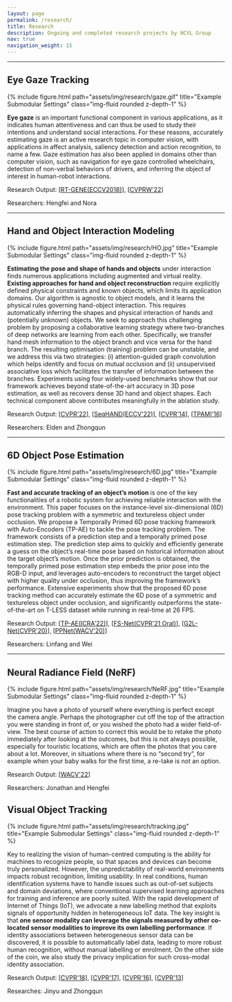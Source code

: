 ```yaml
---
layout: page
permalink: /research/
title: Research
description: Ongoing and completed research projects by HCVL Group
nav: true
navigation_weight: 15
---
```


<!-- **Overview:** During my PhD, I was a **Machine Learning Research Intern** at <a href="https://www.microsoft.com/en-us/research/lab/microsoft-research-cambridge/">Microsoft Research Cambridge </a> (Summer 2019) where I was supervised by <a href="https://www.tschiatschek.net/">Dr. Sebastian Tschiatschek</a>. I was a **NLP Intern** at <a href="https://www.apple.com/uk/siri/">Apple Siri Cambridge</a> (Summer 2017) where I was supervised by <a href="https://www.linkedin.com/in/thomas-voice-a67b9ab9/">Dr. Thomas Voice</a>. -->

---
## **Eye Gaze Tracking**

<div class="row justify-content-sm-center">
    <div class="col-sm mt-3 mt-md-0">
        {% include figure.html path="assets/img/research/gaze.gif" title="Example Submodular Settings" class="img-fluid rounded z-depth-1" %}
    </div>
</div>

**Eye gaze** is an important functional component in various applications, as it
indicates human attentiveness and can thus be used to study their intentions
and understand social interactions. For these reasons, accurately estimating
gaze is an active research topic in computer vision, with applications in affect
analysis, saliency detection and action recognition, to name
a few. Gaze estimation has also been applied in domains other than computer
vision, such as navigation for eye gaze controlled wheelchairs, detection
of non-verbal behaviors of drivers, and inferring the object of interest in
human-robot interactions.

Research Output: [<a href="https://openaccess.thecvf.com/content_ECCV_2018/papers/Tobias_Fischer_RT-GENE_Real-Time_Eye_ECCV_2018_paper.pdf">RT-GENE(ECCV2018)</a>], [<a href="">CVPRW'22</a>]

Researchers: Hengfei and Nora

---
## **Hand and Object Interaction Modeling**

<div class="row justify-content-sm-center">
    <div class="col-sm mt-3 mt-md-0">
        {% include figure.html path="assets/img/research/HO.jpg" title="Example Submodular Settings" class="img-fluid rounded z-depth-1" %}
    </div>
</div>
<!-- <div class="caption">
    Example Submodular Settings
</div> -->

**Estimating the pose and shape of hands and objects** under interaction finds numerous applications including augmented and virtual reality. **Existing approaches for hand and object reconstruction** require explicitly defined physical
constraints and known objects, which limits its application
domains. Our algorithm is agnostic to object models, and it
learns the physical rules governing hand-object interaction.
This requires automatically inferring the shapes and physical interaction of hands and (potentially unknown) objects.
We seek to approach this challenging problem by proposing a collaborative learning strategy where two-branches
of deep networks are learning from each other. Specifically,
we transfer hand mesh information to the object branch
and vice versa for the hand branch. The resulting optimisation (training) problem can be unstable, and we address
this via two strategies: (i) attention-guided graph convolution which helps identify and focus on mutual occlusion
and (ii) unsupervised associative loss which facilitates the
transfer of information between the branches. Experiments
using four widely-used benchmarks show that our framework achieves beyond state-of-the-art accuracy in 3D pose
estimation, as well as recovers dense 3D hand and object
shapes. Each technical component above contributes meaningfully in the ablation study.

Research Output: [<a href="https://arxiv.org/pdf/2204.13062.pdf">CVPR'22</a>], [<a href="https://arxiv.org/abs/2007.05168">SeqHAND(ECCV'22)</a>], [<a href="http://www.iis.ee.ic.ac.uk/~dtang/cvpr_14.pdf">CVPR'14</a>], [<a href="https://hyungjinchang.files.wordpress.com/2015/03/latentregressionforest_tpami.pdf">TPAMI'16</a>]

Researchers: Elden and Zhongqun

---
## **6D Object Pose Estimation**

<div class="row justify-content-sm-center">
    <div class="col-sm mt-3 mt-md-0">
        {% include figure.html path="assets/img/research/6D.jpg" title="Example Submodular Settings" class="img-fluid rounded z-depth-1" %}
    </div>
</div>

**Fast and accurate tracking of an object’s motion**
is one of the key functionalities of a robotic system for achieving
reliable interaction with the environment. This paper focuses on
the instance-level six-dimensional (6D) pose tracking problem
with a symmetric and textureless object under occlusion. We
propose a Temporally Primed 6D pose tracking framework with
Auto-Encoders (TP-AE) to tackle the pose tracking problem.
The framework consists of a prediction step and a temporally
primed pose estimation step. The prediction step aims to quickly
and efficiently generate a guess on the object’s real-time pose
based on historical information about the target object’s motion.
Once the prior prediction is obtained, the temporally primed
pose estimation step embeds the prior pose into the RGB-D
input, and leverages auto-encoders to reconstruct the target
object with higher quality under occlusion, thus improving the
framework’s performance. Extensive experiments show that the
proposed 6D pose tracking method can accurately estimate the
6D pose of a symmetric and textureless object under occlusion,
and significantly outperforms the state-of-the-art on T-LESS
dataset while running in real-time at 26 FPS.

Research Output: [<a href="http://pure-oai.bham.ac.uk/ws/portalfiles/portal/164770788/_ICRA_TP_AE_6D_Object_Tracking.pdf">TP-AE(ICRA'22)</a>], [<a href="http://openaccess.thecvf.com/content/CVPR2021/papers/Chen_FS-Net_Fast_Shape-Based_Network_for_Category-Level_6D_Object_Pose_Estimation_CVPR_2021_paper.pdf">FS-Net(CVPR'21 Oral)</a>], [<a href="http://openaccess.thecvf.com/content_CVPR_2020/papers/Chen_G2L-Net_Global_to_Local_Network_for_Real-Time_6D_Pose_Estimation_CVPR_2020_paper.pdf">G2L-Net(CVPR'20)</a>], [<a href="http://openaccess.thecvf.com/content_WACV_2020/papers/Chen_PonitPoseNet_Point_Pose_Network_for_Robust_6D_Object_Pose_Estimation_WACV_2020_paper.pdf">PPNet(WACV'20)</a>]

Researchers: Linfang and Wei

---
## **Neural Radiance Field (NeRF)**

<div class="row justify-content-sm-center">
    <div class="col-sm mt-3 mt-md-0">
        {% include figure.html path="assets/img/research/NeRF.jpg" title="Example Submodular Settings" class="img-fluid rounded z-depth-1" %}
    </div>
</div>

Imagine you have a photo of yourself where everything
is perfect except the camera angle. Perhaps the photographer cut off the top of the attraction you were standing in
front of, or you wished the photo had a wider field-of-view.
The best course of action to correct this would be to retake the photo immediately after looking at the outcomes,
but this is not always possible, especially for touristic locations, which are often the photos that you care about a lot.
Moreover, in situations where there is no “second try”, for
example when your baby walks for the first time, a re-take
is not an option.

Research Output: [<a href="https://openaccess.thecvf.com/content/WACV2022/papers/Freer_Novel-View_Synthesis_of_Human_Tourist_Photos_WACV_2022_paper.pdf">WACV'22</a>]

Researchers: Jonathan and Hengfei


## **Visual Object Tracking**

<div class="row justify-content-sm-center">
    <div class="col-sm mt-3 mt-md-0">
        {% include figure.html path="assets/img/research/tracking.jpg" title="Example Submodular Settings" class="img-fluid rounded z-depth-1" %}
    </div>
</div>

Key to realizing the vision of human-centred computing is the ability for machines to recognize people, so that spaces and devices can become truly personalized. However, the unpredictability of real-world environments impacts robust recognition, limiting usability. In real conditions, human identification systems have to handle issues such as out-of-set subjects and domain deviations, where conventional supervised learning approaches for training and inference are poorly suited. With the rapid development of Internet of Things (IoT), we advocate a new labelling method that exploits signals of opportunity hidden in heterogeneous IoT data. The key insight is that **one sensor modality can leverage the signals measured by other co-located sensor modalities to improve its own labelling performance**. If identity associations between heterogeneous sensor data can be discovered, it is possible to automatically label data, leading to more robust human recognition, without manual labelling or enrolment. On the other side of the coin, we also study the privacy implication for such cross-modal identity association.

Research Output: [<a href="https://hyungjinchang.files.wordpress.com/2018/03/cvpr2018-traca-preprint.pdf">CVPR'18</a>], [<a href="https://hyungjinchang.files.wordpress.com/2015/03/attentional-correlation-filter-network-for-adaptive-visual-tracking.pdf">CVPR'17</a>], [<a href="https://hyungjinchang.files.wordpress.com/2015/03/cvpr2016-visualtracking.pdf">CVPR'16</a>], [<a href="">CVPR'13</a>]

Researches: Jinyu and Zhongqun